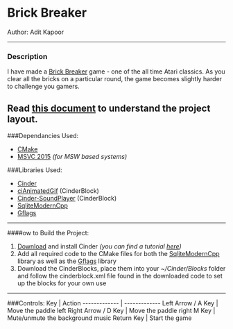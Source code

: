 # Brick Breaker

Author: Adit Kapoor

---
### Description
I have made a [Brick Breaker](https://en.wikipedia.org/wiki/Brick_Breaker) game - one of the all time Atari classics.
As you clear all the bricks on a particular round, the game becomes slightly harder to challenge you gamers.

Read [this document](https://cliutils.gitlab.io/modern-cmake/chapters/basics/structure.html) to understand the project
layout.
---
###Dependancies Used:
- [CMake](https://cmake.org/)
- [MSVC 2015](https://my.visualstudio.com/Downloads?q=visual%20studio%202015&wt.mc_id=o%7Emsft%7Evscom%7Eolder-downloads)
 *(for MSW based systems)*

###Libraries Used:
- [Cinder](https://libcinder.org/)
- [ciAnimatedGif](https://github.com/cwhitney/ciAnimatedGif) (CinderBlock)
- [Cinder-SoundPlayer](https://github.com/redpaperheart/Cinder-SoundPlayer) (CinderBlock)
- [SqliteModernCpp](https://github.com/SqliteModernCpp/sqlite_modern_cpp)
- [Gflags](https://github.com/gflags/gflags)
---
####ow to Build the Project:
1. [Download](https://libcinder.org/download) and install Cinder *(you can find a tutorial
[here](https://courses.grainger.illinois.edu/cs126/sp2020/assignments/snake/))*
2. Add all required code to the CMake files for both the
[SqliteModernCpp](https://github.com/SqliteModernCpp/sqlite_modern_cpp) library as well as the
[Gflags](https://github.com/gflags/gflags) library
3. Download the CinderBlocks, place them into your *~/Cinder/Blocks* folder and follow the cinderblock.xml file found
in the downloaded code to set up the blocks for your own use
---
###Controls:
Key  | Action
------------- | -------------
Left Arrow / A Key | Move the paddle left
Right Arrow / D Key | Move the paddle right
M Key | Mute/unmute the background music
Return Key | Start the game
